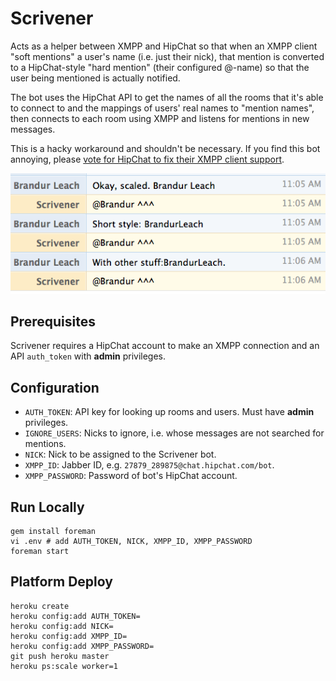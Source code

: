 # Scrivener

Acts as a helper between XMPP and HipChat so that when an XMPP client "soft mentions" a user's name (i.e. just their nick), that mention is converted to a HipChat-style "hard mention" (their configured @-name) so that the user being mentioned is actually notified.

The bot uses the HipChat API to get the names of all the rooms that it's able to connect to and the mappings of users' real names to "mention names", then connects to each room using XMPP and listens for mentions in new messages.

This is a hacky workaround and shouldn't be necessary. If you find this bot annoying, please [vote for HipChat to fix their XMPP client support](http://help.hipchat.com/forums/138883-suggestions/suggestions/2979786-xmpp-group-chat-nicknames).

![Example screenshot](example.png)

## Prerequisites

Scrivener requires a HipChat account to make an XMPP connection and an API `auth_token` with **admin** privileges.

## Configuration

* `AUTH_TOKEN`: API key for looking up rooms and users. Must have **admin** privileges.
* `IGNORE_USERS`: Nicks to ignore, i.e. whose messages are not searched for mentions.
* `NICK`: Nick to be assigned to the Scrivener bot.
* `XMPP_ID`: Jabber ID, e.g. `27879_289875@chat.hipchat.com/bot`.
* `XMPP_PASSWORD`: Password of bot's HipChat account.

## Run Locally

```
gem install foreman
vi .env # add AUTH_TOKEN, NICK, XMPP_ID, XMPP_PASSWORD
foreman start
```

## Platform Deploy

```
heroku create
heroku config:add AUTH_TOKEN=
heroku config:add NICK=
heroku config:add XMPP_ID=
heroku config:add XMPP_PASSWORD=
git push heroku master
heroku ps:scale worker=1
```
